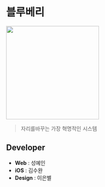 # 블루베리

<img src="https://user-images.githubusercontent.com/67373938/90981497-53189400-e59c-11ea-9f81-2a728350b7e9.png" width="250px"></img>



> 자리를바꾸는 가장 혁명적인 시스템

## Developer

* **Web** : 성예인
* **iOS** : 김수완
* **Design** : 이은별





